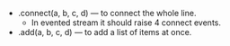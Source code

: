* .connect(a, b, c, d) — to connect the whole line.
	* In evented stream it should raise 4 connect events.
* .add(a, b, c, d) — to add a list of items at once.
